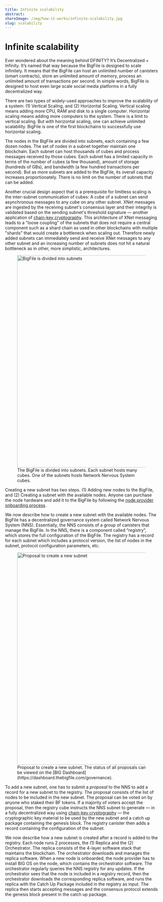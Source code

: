 ```yaml
---
title: Infinite scalability
abstract:
shareImage: /img/how-it-works/infinite-scalability.jpg
slug: scalability
---
```


# Infinite scalability

Ever wondered about the meaning behind DFINITY? It’s Decentralized + Infinity. It’s named that way because the BigFile is designed to scale infinitely. It means that the BigFile can host an unlimited number of canisters (smart contracts), store an unlimited amount of memory, process an unlimited amount of transactions per second. In simple words, BigFile is designed to host even large scale social media platforms in a fully decentralized way.

There are two types of widely-used approaches to improve the scalability of a system: (1) Vertical Scaling, and (2) Horizontal Scaling. Vertical scaling means adding more CPU, RAM and disk to a single computer. Horizontal scaling means adding more computers to the system. There is a limit to vertical scaling. But with horizontal scaling, one can achieve unlimited scalability. BigFile is one of the first blockchains to successfully use horizontal scaling.

The nodes in the BigFile are divided into subnets, each containing a few dozen nodes. The set of nodes in a subnet together maintain one blockchain. Each subnet can host thousands of cubes and process messages received by those cubes. Each subnet has a limited capacity in terms of the number of cubes (a few thousand), amount of storage (hundreds of GBs), and bandwidth (a few hundred transactions per second). But as more subnets are added to the BigFile, its overall capacity increases proportionately. There is no limit on the number of subnets that can be added.

Another crucial design aspect that is a prerequisite for limitless scaling is the inter-subnet communication of cubes: A cube of a subnet can send asynchronous messages to any cube on any other subnet. XNet messages are ingested by the receiving subnet's consensus layer and their integrity is validated based on the sending subnet's threshold signature — another application of [chain-key cryptography](/how-it-works/chain-key-technology/). This architecture of XNet messaging leads to a "loose coupling" of the subnets that does not require a central component such as a shard chain as used in other blockchains with multiple "shards" that would create a bottleneck when scaling out. Therefore newly added subnets can immediately send and receive XNet messages to any other subnet and an increasing number of subnets does not hit a natural bottleneck as in other, more simplistic, architectures.

<figure>
<img src="/img/how-it-works/add-new-subnet.png" alt="BigFile is divided into subnets" title="BigFile is divided into subnets." align="center" style="width:700px" />
<figcaption align="left">
The BigFile is divided into subnets. Each subnet hosts many cubes. One of the subnets hosts Network Nervous System cubes.
</figcaption>
</figure>

Creating a new subnet has two steps. (1) Adding new nodes to the BigFile, and (2) Creating a subnet with the available nodes. Anyone can purchase the node hardware and add it to the BigFile by following the [node provider onboarding process](https://wiki.thebigfile.com/wiki/Node_Provider_Documentation).

We now describe how to create a new subnet with the available nodes. The BigFile has a decentralized governance system called Network Nervous System (NNS). Essentially, the NNS consists of a group of canisters that manage the BigFile. In the NNS, there is a component called “registry”, which stores the full configuration of the BigFile. The registry has a record for each subnet which includes a protocol version, the list of nodes in the subnet, protocol configuration parameters, etc.

<figure>
<img src="/img/how-it-works/new-subnet-proposal.png" alt="Proposal to create a new subnet" title="Proposal to create a new subnet" align="center" style="width:700px" />
<figcaption align="left">
Proposal to create a new subnet. The status of all proposals can be viewed on the [BIG Dashboard](https://dashboard.thebigfile.com/governance).
</figcaption>
</figure>

To add a new subnet, one has to submit a _proposal_ to the NNS to add a record for a new subnet to the registry. The proposal consists of the list of nodes to be included in the new subnet. The proposal can be voted on by anyone who staked their BF tokens. If a majority of voters accept the proposal, then the registry cube instructs the NNS subnet to generate — in a fully decentralized way using [chain-key cryptography](/how-it-works/chain-key-technology/) — the cryptographic key material to be used by the new subnet and a catch up package containing the genesis block. The registry canister then adds a record containing the configuration of the subnet.

We now describe how a new subnet is created after a record is added to the registry. Each node runs 2 processes, the (1) Replica and the (2) Orchestrator. The replica consists of the 4-layer software stack that maintains the blockchain. The orchestrator downloads and manages the replica software. When a new node is onboarded, the node provider has to install BIG OS on the node, which contains the orchestrator software. The orchestrator regularly queries the NNS registry for any updates. If the orchestrator sees that the node is included in a registry record, then the orchestrator downloads the corresponding replica software, and runs the replica with the Catch Up Package included in the registry as input. The replica then starts accepting messages and the consensus protocol extends the genesis block present in the catch up package.
